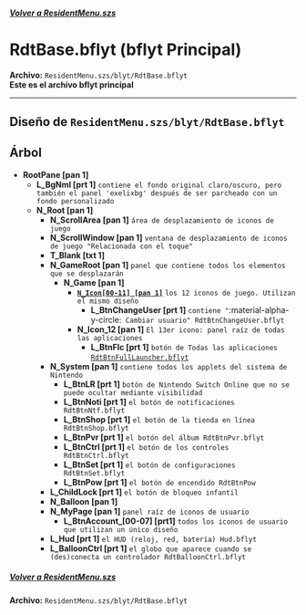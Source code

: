 #####  [Volver a ResidentMenu.szs](index.md)

# RdtBase.bflyt (bflyt Principal)

**Archivo:** `ResidentMenu.szs/blyt/RdtBase.bflyt`<br>
**Este es el archivo bflyt principal**

---

## Diseño de `ResidentMenu.szs/blyt/RdtBase.bflyt `

<!-- prettier-ignore -->

## Árbol

-	**RootPane [pan 1]**
    -   **L_BgNml [prt 1]** `contiene el fondo original claro/oscuro, pero también el panel 'exelixbg' después de ser parcheado con un fondo personalizado`
    -   **N_Root [pan 1]**
		-	**N_ScrollArea [pan 1]** `área de desplazamiento de iconos de juego`
		-	**N_ScrollWindow [pan 1]** `ventana de desplazamiento de iconos de juego "Relacionada con el toque"`
		-	**T_Blank [txt 1]**
        -   **N_GameRoot [pan 1]** `panel que contiene todos los elementos que se desplazarán`
			-	**N_Game [pan 1]**
				-   **[`N_Icon[00-11] [pan 1]`](RdtBtnIconGame.bflyt.md)** `los 12 iconos de juego. Utilizan el mismo diseño`
					-	**L_BtnChangeUser [prt 1]** `contiene "`:material-alpha-y-circle:` Cambiar usuario" RdtBtnChangeUser.bflyt`
				-   **N_Icon_12 [pan 1]** `El 13er icono: panel raíz de todas las aplicaciones`
					-   **L_BtnFlc [prt 1]** `botón de Todas las aplicaciones` [`RdtBtnFullLauncher.bflyt`](RdtBtnFullLauncher.bflyt/index.md)
        -   **N_System [pan 1]** `contiene todos los applets del sistema de Nintendo`
			-	**L_BtnLR [prt 1]** `botón de Nintendo Switch Online que no se puede ocultar mediante visibilidad`
            -   **L_BtnNoti [prt 1]** `el botón de notificaciones RdtBtnNtf.bflyt`
            -   **L_BtnShop [prt 1]** `el botón de la tienda en línea RdtBtnShop.bflyt`
            -   **L_BtnPvr [prt 1]** `el botón del álbum RdtBtnPvr.bflyt`
            -   **L_BtnCtrl [prt 1]** `el botón de los controles RdtBtnCtrl.bflyt`
            -   **L_BtnSet [prt 1]** `el botón de configuraciones RdtBtnSet.bflyt`
            -   **L_BtnPow [prt 1]** `el botón de encendido RdtBtnPow`
        -   **L_ChildLock [prt 1]** `el botón de bloqueo infantil`
        -   **N_Balloon [pan 1]**
        -   **N_MyPage [pan 1]** `panel raíz de iconos de usuario`
            -   **L_BtnAccount_[00-07] [prt1]** `todos los iconos de usuario que utilizan un único diseño`
        -   **L_Hud [prt 1]** `el HUD (reloj, red, batería) Hud.bflyt`
        -   **L_BalloonCtrl [prt 1]** `el globo que aparece cuando se (des)conecta un controlador RdtBalloonCtrl.bflyt`

#####  [Volver a ResidentMenu.szs](index.md)

**Archivo:** `ResidentMenu.szs/blyt/RdtBase.bflyt`<br>
